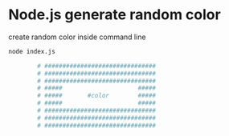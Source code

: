 # Node.js generate random color

create random color inside command line

```bash
node index.js

        # ###############################
        # ###############################
        # ###############################
        # #####                     #####
        # #####       #color        #####
        # #####                     #####
        # ###############################
        # ###############################
        # ###############################

```

```bash

```

```bash

```
